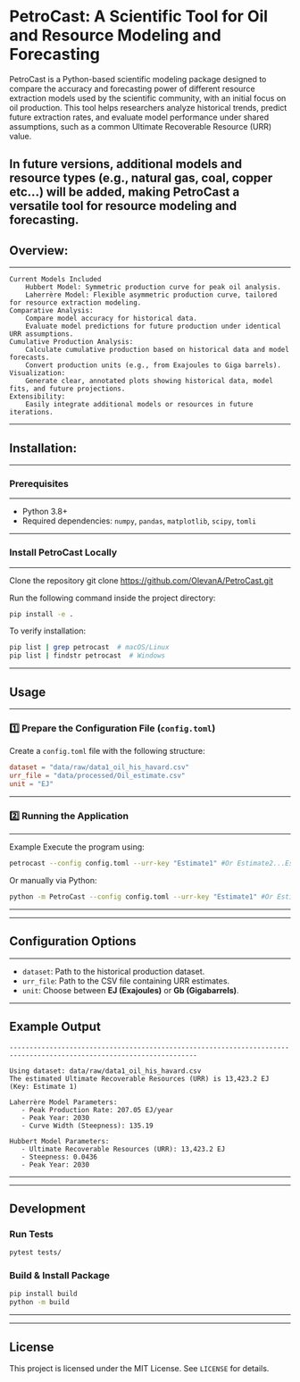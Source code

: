 # PetroCast: A Scientific Tool for Oil and Resource Modeling and Forecasting

PetroCast is a Python-based scientific modeling package designed to compare the accuracy 
and forecasting power of different resource extraction models used by the scientific community, 
with an initial focus on oil production. This tool helps researchers analyze historical trends, 
predict future extraction rates, and evaluate model performance under shared assumptions, 
such as a common Ultimate Recoverable Resource (URR) value.

In future versions, additional models and resource types (e.g., natural gas, coal, copper etc...) 
will be added, making PetroCast a versatile tool for resource modeling and forecasting.
---------------------------------------------------------------------------------------------------------------------
## **Overview**:
---------------------------------------------------------------------------------------------------------------------
    Current Models Included 
        Hubbert Model: Symmetric production curve for peak oil analysis.
        Laherrère Model: Flexible asymmetric production curve, tailored for resource extraction modeling.
    Comparative Analysis: 
        Compare model accuracy for historical data.
        Evaluate model predictions for future production under identical URR assumptions.
    Cumulative Production Analysis:
        Calculate cumulative production based on historical data and model forecasts.
        Convert production units (e.g., from Exajoules to Giga barrels).
    Visualization:
        Generate clear, annotated plots showing historical data, model fits, and future projections.
    Extensibility:
        Easily integrate additional models or resources in future iterations.
---------------------------------------------------------------------------------------------------------------------
## **Installation**:
---------------------------------------------------------------------------------------------------------------------
### **Prerequisites**
---------------------------------------------------------------------------------------------------------------------
- Python 3.8+
- Required dependencies: `numpy`, `pandas`, `matplotlib`, `scipy`, `tomli`
---------------------------------------------------------------------------------------------------------------------
### **Install PetroCast Locally**
---------------------------------------------------------------------------------------------------------------------
Clone the repository git clone https://github.com/OlevanA/PetroCast.git

Run the following command inside the project directory:
```sh
pip install -e .
```
To verify installation:
```sh
pip list | grep petrocast  # macOS/Linux
pip list | findstr petrocast  # Windows
```
---------------------------------------------------------------------------------------------------------------------
## **Usage**
---------------------------------------------------------------------------------------------------------------------
### **1️⃣ Prepare the Configuration File (`config.toml`)**
Create a `config.toml` file with the following structure:
```toml
dataset = "data/raw/data1_oil_his_havard.csv"
urr_file = "data/processed/Oil_estimate.csv"
unit = "EJ"
```
---------------------------------------------------------------------------------------------------------------------
### **2️⃣ Running the Application**
---------------------------------------------------------------------------------------------------------------------
Example Execute the program using:
```sh
petrocast --config config.toml --urr-key "Estimate1" #Or Estimate2...Estimate11
```
Or manually via Python:
```sh
python -m PetroCast --config config.toml --urr-key "Estimate1" #Or Estimate2...Estimate11
```

---
---------------------------------------------------------------------------------------------------------------------
## **Configuration Options**
---------------------------------------------------------------------------------------------------------------------
- `dataset`: Path to the historical production dataset.
- `urr_file`: Path to the CSV file containing URR estimates.
- `unit`: Choose between **EJ (Exajoules)** or **Gb (Gigabarrels)**.

---------------------------------------------------------------------------------------------------------------------
## **Example Output**
```
---------------------------------------------------------------------------------------------------------------------

Using dataset: data/raw/data1_oil_his_havard.csv
The estimated Ultimate Recoverable Resources (URR) is 13,423.2 EJ (Key: Estimate 1)

Laherrère Model Parameters:
   - Peak Production Rate: 207.05 EJ/year
   - Peak Year: 2030
   - Curve Width (Steepness): 135.19

Hubbert Model Parameters:
   - Ultimate Recoverable Resources (URR): 13,423.2 EJ
   - Steepness: 0.0436
   - Peak Year: 2030
```

---
---------------------------------------------------------------------------------------------------------------------
## **Development**
### **Run Tests**
```sh
pytest tests/
```
### **Build & Install Package**
```sh
pip install build
python -m build
```

---
---------------------------------------------------------------------------------------------------------------------
## **License**
This project is licensed under the MIT License. See `LICENSE` for details.
